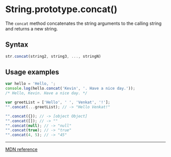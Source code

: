 # String.prototype.concat()

The `concat` method concatenates the string arguments to the calling string and returns a new string.

## Syntax

```js
str.concat(string2, string3, ..., stringN)
```

## Usage examples

```js
var hello = 'Hello, ';
console.log(hello.concat('Kevin', '. Have a nice day.'));
/* Hello, Kevin. Have a nice day. */

var greetList = ['Hello', ' ', 'Venkat', '!'];
"".concat(...greetList); // -> "Hello Venkat!"

"".concat({}); // -> [object Object]
"".concat([]); // -> ""
"".concat(null); // -> "null"
"".concat(true); // -> "true"
"".concat(4, 5); // -> "45"
```

---

[MDN reference](https://developer.mozilla.org/en-US/docs/Web/JavaScript/Reference/Global_Objects/String/concat)
